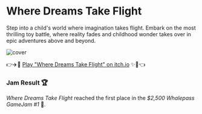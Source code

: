 # Where Dreams Take Flight

Step into a child's world where imagination takes flight. Embark on the most thrilling toy battle, where reality fades and childhood wonder takes over in epic adventures above and beyond. 

![cover](https://img.itch.zone/aW1nLzE4MDIzMzc3LnBuZw==/315x250%23c/Nm0Szd.png)

:point_right::airplane::boy: [Play "Where Dreams Take Flight" on itch.io](https://proyd.itch.io/where-dreams-take-flight) :sparkles::bear::point_left:



### Jam Result 🏆

_Where Dreams Take Flight_ reached the first place in the _$2,500 Whalepass GameJam #1_ 🎉.
